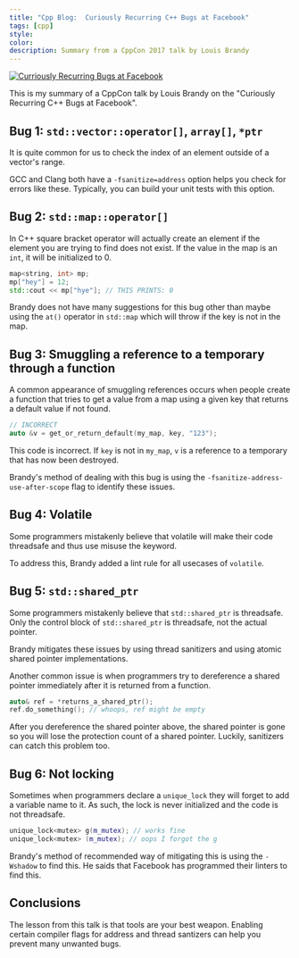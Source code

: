 ```yaml
---
title: "Cpp Blog:  Curiously Recurring C++ Bugs at Facebook"
tags: [cpp]
style:
color:
description: Summary from a CppCon 2017 talk by Louis Brandy
---
```


[![Curriously Recurring Bugs at Facebook](http://img.youtube.com/vi/lkgszkPnV8g/0.jpg)](http://www.youtube.com/watch?v=lkgszkPnV8g "")


This is my summary of a CppCon talk by Louis Brandy on the "Curiously Recurring C++ Bugs at Facebook".

## Bug 1: `std::vector::operator[]`, `array[]`, `*ptr`
It is quite common for us to check the index of an element outside of a vector's range.

GCC and Clang both have a `-fsanitize=address` option helps you check for errors like these. Typically, you can build your unit tests with this option.

## Bug 2: `std::map::operator[]`
In C++ square bracket operator will actually create an element if the element you are trying to find does not exist. If the value in the map is an `int`, it will be initialized to 0.
```cpp
map<string, int> mp;
mp["hey"] = 12;
std::cout << mp["hye"]; // THIS PRINTS: 0
```

Brandy does not have many suggestions for this bug other than maybe using the `at()` operator in `std::map` which will throw if the key is not in the map.

## Bug 3: Smuggling a reference to a temporary through a function
A common appearance of smuggling references occurs when people create a function that tries to get a value from a map using a given key that returns a default value if not found.
```cpp
// INCORRECT
auto &v = get_or_return_default(my_map, key, "123");
```

This code is incorrect. If `key` is not in `my_map`, `v` is a reference to a temporary that has now been destroyed.

Brandy's method of dealing with this bug is using the `-fsanitize-address-use-after-scope` flag to identify these issues.

## Bug 4: Volatile
Some programmers mistakenly believe that volatile will make their code threadsafe and thus use misuse the keyword.

To address this, Brandy added a lint rule for all usecases of `volatile`.

## Bug 5: `std::shared_ptr`
Some programmers mistakenly believe that `std::shared_ptr` is threadsafe. Only the control block of `std::shared_ptr` is threadsafe, not the actual pointer.

Brandy mitigates these issues by using thread sanitizers and using atomic shared pointer implementations.

Another common issue is when programmers try to dereference a shared pointer immediately after it is returned from a function.
```cpp
auto& ref = *returns_a_shared_ptr();
ref.do_something(); // whoops, ref might be empty
```
After you dereference the shared pointer above, the shared pointer is gone so you will lose the protection count of a shared pointer. Luckily, sanitizers can catch this problem too.

## Bug 6: Not locking
Sometimes when programmers declare a `unique_lock` they will forget to add a variable name to it. As such, the lock is never initialized and the code is not threadsafe.
```cpp
unique_lock<mutex> g(m_mutex); // works fine
unique_lock<mutex> (m_mutex); // oops I forgot the g
```

Brandy's method of recommended way of mitigating this is using the `-Wshadow` to find this. He saids that Facebook has programmed their linters to find this.

## Conclusions
The lesson from this talk is that tools are your best weapon. Enabling certain compiler flags for address and thread santizers can help you prevent many unwanted bugs.





